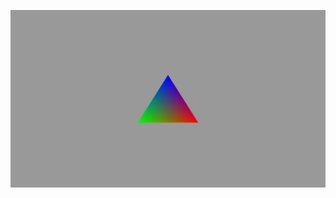 ![alt text](https://github.com/SergeevSergey99/Lessons/blob/master/OpenGL/Triangle/Triangle.png?raw=true)
